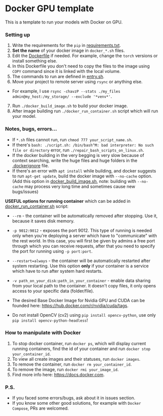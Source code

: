 # Docker GPU template

This is a template to run your models with Docker on GPU.

### Setting up

1. Write the requirements for the `pip` in [requirements.txt](requirements.txt).
2. **Set the name** of your docker image in `docker_*.sh` files.
3. Edit the [Dockerfile](Dockerfile) if needed. For example, change the `torch` versions or install something else.
4. In this Dockerfile you don't need to copy the files to the image using `COPY` command since it is linked with the
   local volume.
5. The commands to run are defined in [entry.sh](entry.sh).
6. Move your project to remote server using `rsync` or anything else.

* For example, I use `rsync -chavzP --stats ./my_files admin@my_host:/my_storage/ --exclude '*venv*'`.

7. Run `./docker_build_image.sh` to build your docker image.
8. After image building run `./docker_run_container.sh` script which will run your model.

### Notes, bugs, errors...

* If `*.sh` files cannot run, run `chmod 777 your_script_name.sh`.
* If there's `bash: ./script.sh: /bin/bash^M: bad interpreter: No such file or directory` error,
  run `./repair_bash_scripts_on_linux.sh`.
* If the docker building in the very begging is very slow because of context searching, write the huge files and huge
  folders in the [.dockerignore](.dockerignore) file.
* If there's an error with `apt install` while building, and docker suggests to run `apt-get update`, build the docker
  image with `--no-cache` option. (Add this option in [docker_build_image.sh](docker_build_image.sh), note: building
  with `--no-cache` may process very long time and sometimes cause new bugs/issues)

**USEFUL options for running container** which can be added in [docker_run_container.sh](docker_run_container.sh)
script:

* `--rm` - the container will be automatically removed after stopping. Use it, because it saves disk memory.
* `-p 9012:9012` - exposes the port 9012.
  This type of running is needed only when you're deploying a server which have
  to "communicate" with the rest world.
  In this case, you will first be given by admins a free port through which you
  can receive requests, after that you need to specify the port
  for running using `-p port:port`.
* `--restart=always` - the container will be automatically restarted after system restarting.
  Use this option **only** if your container is a service which have to run after system hard restarts.
* `-v path_on_your_disk:path_in_your_container` - enable data sharing from your local path to the container.
  It doesn't copy files, it only opens access to your specific data (folder/file).

* The desired Base Docker Image for Nvidia GPU and CUDA can be
  founded here: https://hub.docker.com/r/nvidia/cuda/tags.
* Do not install OpenCV (cv2) using `pip install opencv-python`, use only `pip install opencv-python-headless`!

### How to manipulate with Docker

1. To stop docker container, run `docker ps`, which will display current running containers, find the id of your
   container and run `docker stop your_container_id`.
2. To view all create images and their statuses, run `docker images`.
3. To remove the container, run `docker rm your_container_id`.
4. To remove the image, run `docker rmi your_image_id`.
5. Find more info here: https://docs.docker.com.

### P.S.

* If you faced some errors/bugs, ask about it in issues section.
* If you know some other good solutions, for example with `Docker Compose`, PRs are welcomed.
